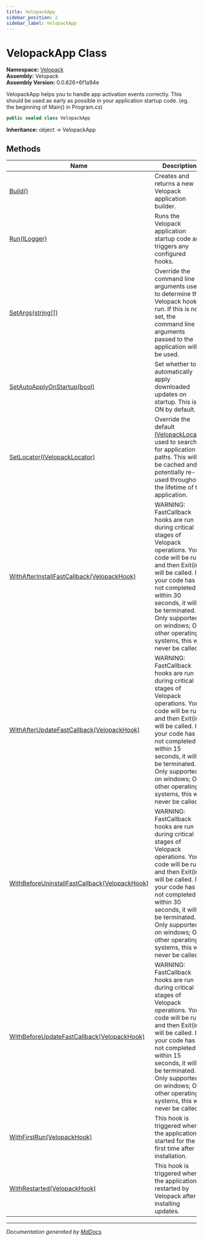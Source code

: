 ```yaml
---
title: VelopackApp
sidebar_position: 2
sidebar_label: VelopackApp
---
```

<!--  
  <auto-generated>   
    The contents of this file were generated by a tool.  
    Changes to this file may be list if the file is regenerated  
  </auto-generated>   
-->

# VelopackApp Class

**Namespace:** [Velopack](../index.md)  
**Assembly:** Velopack  
**Assembly Version:** 0.0.626+6f1a94e

VelopackApp helps you to handle app activation events correctly. This should be used as early as possible in your application startup code. (eg. the beginning of Main() in Program.cs)

```csharp
public sealed class VelopackApp
```

**Inheritance:** object → VelopackApp

## Methods

| Name                                                                                        | Description                                                                                                                                                                                                                                                                                            |
| ------------------------------------------------------------------------------------------- | ------------------------------------------------------------------------------------------------------------------------------------------------------------------------------------------------------------------------------------------------------------------------------------------------------ |
| [Build()](methods/Build.md)                                                                 | Creates and returns a new Velopack application builder.                                                                                                                                                                                                                                                |
| [Run(ILogger)](methods/Run.md)                                                              | Runs the Velopack application startup code and triggers any configured hooks.                                                                                                                                                                                                                          |
| [SetArgs(string\[\])](methods/SetArgs.md)                                                   | Override the command line arguments used to determine the Velopack hook to run. If this is not set, the command line arguments passed to the application will be used.                                                                                                                                 |
| [SetAutoApplyOnStartup(bool)](methods/SetAutoApplyOnStartup.md)                             | Set whether to automatically apply downloaded updates on startup. This is ON by default.                                                                                                                                                                                                               |
| [SetLocator(IVelopackLocator)](methods/SetLocator.md)                                       | Override the default [IVelopackLocator](../Locators/IVelopackLocator/index.md) used to search for application paths. This will be cached and potentially re\-used throughout the lifetime of the application.                                                                                          |
| [WithAfterInstallFastCallback(VelopackHook)](methods/WithAfterInstallFastCallback.md)       | WARNING: FastCallback hooks are run during critical stages of Velopack operations. Your code will be run and then Exit(int) will be called. If your code has not completed within 30 seconds, it will be terminated. Only supported on windows; On other operating systems, this will never be called. |
| [WithAfterUpdateFastCallback(VelopackHook)](methods/WithAfterUpdateFastCallback.md)         | WARNING: FastCallback hooks are run during critical stages of Velopack operations. Your code will be run and then Exit(int) will be called. If your code has not completed within 15 seconds, it will be terminated. Only supported on windows; On other operating systems, this will never be called. |
| [WithBeforeUninstallFastCallback(VelopackHook)](methods/WithBeforeUninstallFastCallback.md) | WARNING: FastCallback hooks are run during critical stages of Velopack operations. Your code will be run and then Exit(int) will be called. If your code has not completed within 30 seconds, it will be terminated. Only supported on windows; On other operating systems, this will never be called. |
| [WithBeforeUpdateFastCallback(VelopackHook)](methods/WithBeforeUpdateFastCallback.md)       | WARNING: FastCallback hooks are run during critical stages of Velopack operations. Your code will be run and then Exit(int) will be called. If your code has not completed within 15 seconds, it will be terminated. Only supported on windows; On other operating systems, this will never be called. |
| [WithFirstRun(VelopackHook)](methods/WithFirstRun.md)                                       | This hook is triggered when the application is started for the first time after installation.                                                                                                                                                                                                          |
| [WithRestarted(VelopackHook)](methods/WithRestarted.md)                                     | This hook is triggered when the application is restarted by Velopack after installing updates.                                                                                                                                                                                                         |

___

*Documentation generated by [MdDocs](https://github.com/ap0llo/mddocs)*
